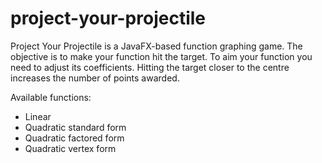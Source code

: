 # project-your-projectile
Project Your Projectile is a JavaFX-based function graphing game. The objective is to make your function hit the target. To aim your
function you need to adjust its coefficients. Hitting the target closer to the centre increases the number of points awarded.

Available functions:
- Linear
- Quadratic standard form
- Quadratic factored form
- Quadratic vertex form
